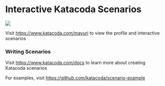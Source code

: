 # Interactive Katacoda Scenarios

[![](http://shields.katacoda.com/katacoda/mayuri/count.svg)](https://www.katacoda.com/mayuri "Get your profile on Katacoda.com")

Visit https://www.katacoda.com/mayuri to view the profile and interactive scenarios

### Writing Scenarios
Visit https://www.katacoda.com/docs to learn more about creating Katacoda scenarios

For examples, visit https://github.com/katacoda/scenario-example
